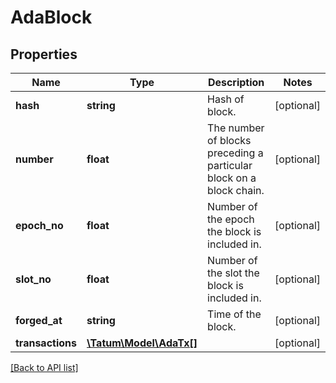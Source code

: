 # AdaBlock

## Properties

Name | Type | Description | Notes
------------ | ------------- | ------------- | -------------
**hash** | **string** | Hash of block. | [optional]
**number** | **float** | The number of blocks preceding a particular block on a block chain. | [optional]
**epoch_no** | **float** | Number of the epoch the block is included in. | [optional]
**slot_no** | **float** | Number of the slot the block is included in. | [optional]
**forged_at** | **string** | Time of the block. | [optional]
**transactions** | [**\Tatum\Model\AdaTx[]**](AdaTx.md) |  | [optional]

[[Back to API list]](../../README.md#api-endpoints)
